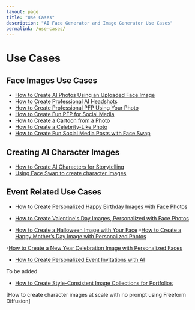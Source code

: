 ```yaml
---
layout: page
title: "Use Cases"
description: "AI Face Generator and Image Generator Use Cases"
permalink: /use-cases/
---
```




# Use Cases

## Face Images Use Cases

- [How to Create AI Photos Using an Uploaded Face Image](./ai-photos.md)
- [How to Create Professional AI Headshots](./ai-headshot.md)
- [How to Create Professional PFP Using Your Photo](./professional-pfp.md)
- [How to Create Fun PFP for Social Media](./fun-pfp.md)
- [How to Create a Cartoon from a Photo](./cartoon-from-photo.md)
- [How to Create a Celebrity-Like Photo](./celebrity-like-photo.md)
- [How to Create Fun Social Media Posts with Face Swap](./face-swap-fun-social-posts.md)




## Creating AI Character Images

- [How to Create AI Characters for Storytelling](./ai-character-images.md)
- [Using Face Swap to create character images](./face-swap-create-character-images.md)



## Event Related Use Cases

- [How to Create Personalized Happy Birthday Images with Face Photos](./happy-birthday-image.md)
- [How to Create Valentine's Day Images, Personalized with Face Photos](./valentines-day-image.md)

- [How to Create a Halloween Image with Your Face](./halloween-image.md)
-[How to Create a Happy Mother’s Day Image with Personalized Photos](./use-cases/happy-mothers-day-image.md)

-[How to Create a New Year Celebration Image with Personalized Faces](./use-cases/new-year-image.md)
- [How to Create Personalized Event Invitations with AI](./use-cases/personalized-event-invitation.md)




To be added
- [How to Create Style-Consistent Image Collections for Portfolios](./style-consistent-collections.md)


[How to create character images at scale with no prompt using Freeform Diffusion]


